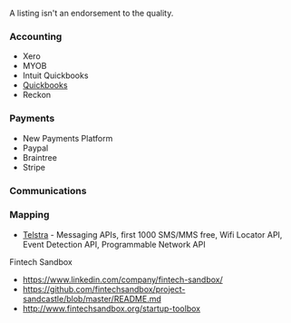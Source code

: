 A listing isn't an endorsement to the quality. 

### Accounting
* Xero
* MYOB
* Intuit Quickbooks
* [Quickbooks](https://www.smallbizhacksydney.com/hack-getting-started)
* Reckon

### Payments 
* New Payments Platform
* Paypal
* Braintree
* Stripe

### Communications

### Mapping
* [Telstra](https://dev.telstra.com/) - Messaging APIs, first 1000 SMS/MMS free, Wifi Locator API, Event Detection API, Programmable Network API


Fintech Sandbox

* https://www.linkedin.com/company/fintech-sandbox/
* https://github.com/fintechsandbox/project-sandcastle/blob/master/README.md
* http://www.fintechsandbox.org/startup-toolbox
